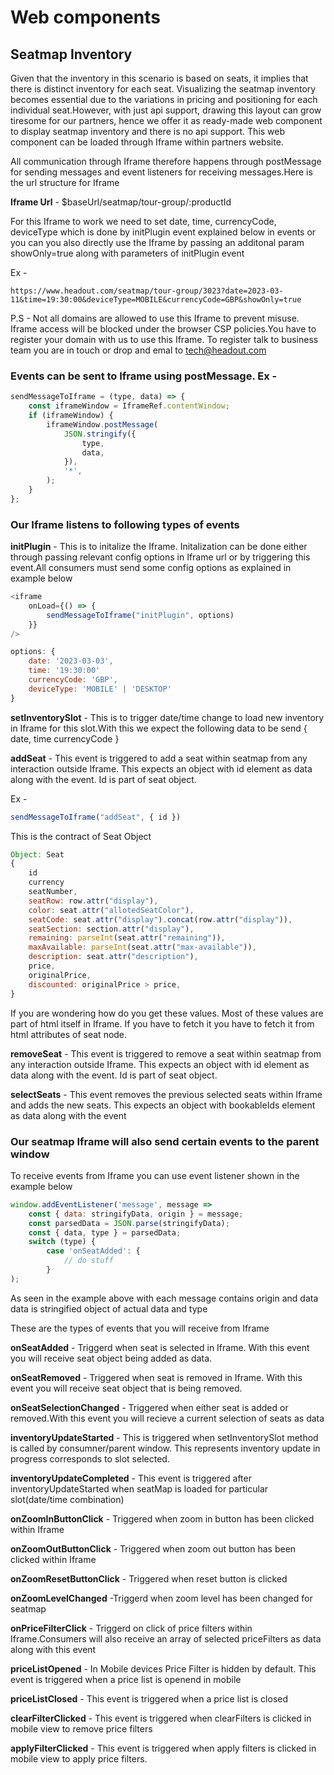 # Web components

## Seatmap Inventory
Given that the inventory in this scenario is based on seats, it implies that there is distinct inventory for each seat. Visualizing the seatmap inventory becomes essential due to the variations in pricing and positioning for each individual seat.However, with just api support, drawing this layout can grow tiresome for our partners, hence we offer it as ready-made web component to display seatmap inventory and there is no api support. This web component can be loaded through Iframe within partners website.

All communication through Iframe therefore happens through postMessage for sending messages and event listeners for receiving messages.Here is the url structure for Iframe

**Iframe Url** - $baseUrl/seatmap/tour-group/:productId

For this Iframe to work we need to set date, time, currencyCode, deviceType which is done by initPlugin event explained below in events or you can you also directly use the Iframe by passing an additonal param showOnly=true along with parameters of initPlugin event

Ex - 
```
https://www.headout.com/seatmap/tour-group/3023?date=2023-03-11&time=19:30:00&deviceType=MOBILE&currencyCode=GBP&showOnly=true
```

P.S - Not all domains are allowed to use this Iframe to prevent misuse. Iframe access will be blocked under the browser CSP policies.You have to register your domain with us to use this Iframe. To register talk to business team you are in touch or drop and emal to tech@headout.com

### Events can be sent to Iframe using postMessage. Ex -

```javascript
sendMessageToIframe = (type, data) => {
	const iframeWindow = IframeRef.contentWindow;
	if (iframeWindow) {
		iframeWindow.postMessage(
			JSON.stringify({
				type,
				data,
			}),
			'*',
		);
	}
};
```
### Our Iframe listens to following types of events

**initPlugin** - This is to initalize the Iframe. Initalization can be done either through passing relevant config options in Iframe url or by triggering this event.All consumers must send some config options as explained in example below


```javascript
<iframe						
    onLoad={() => {
        sendMessageToIframe("initPlugin", options)
    }}
/>

options: {
    date: '2023-03-03',
    time: '19:30:00'
    currencyCode: 'GBP',
	deviceType: 'MOBILE' | 'DESKTOP'
}
```

**setInventorySlot** - This is to trigger date/time change to load new inventory in Iframe for this slot.With this we expect the following data to be send
 {
    date,
    time
    currencyCode
}



**addSeat** - This event is triggered to add a seat within seatmap from any interaction outside Iframe. This expects an object with id element as data along with the event. Id is part of seat object.

Ex - 
```javascript
sendMessageToIframe("addSeat", { id })
```

This is the contract of Seat Object
```javascript
Object: Seat
{
	id
	currency
	seatNumber,
	seatRow: row.attr("display"),
	color: seat.attr("allotedSeatColor"),
	seatCode: seat.attr("display").concat(row.attr("display")),
	seatSection: section.attr("display"),
	remaining: parseInt(seat.attr("remaining")),
	maxAvailable: parseInt(seat.attr("max-available")),
	description: seat.attr("description"),
	price,
	originalPrice,
	discounted: originalPrice > price,
}
```

If you are wondering how do you get these values. Most of these values are part of html itself in Iframe. If you have to fetch it you have to fetch it from html attributes of seat node.

**removeSeat** - This event is triggered to remove a seat within seatmap from any interaction outside Iframe. This expects an object with id element as data along with the event. Id is part of seat object.

**selectSeats** - This event removes the previous selected seats within Iframe and adds the new seats. This expects an object with bookableIds element as data along with the event


### Our seatmap Iframe will also send certain events to the parent window

To receive events from Iframe you can use event listener shown in the example below

```javascript
window.addEventListener('message', message =>
	const { data: stringifyData, origin } = message;
	const parsedData = JSON.parse(stringifyData);
	const { data, type } = parsedData;
	switch (type) {
		case 'onSeatAdded': {
			// do stuff
		}
);
```

As seen in the example above with each message contains origin and data
data is stringified object of actual data and type

These are the types of events that you will receive from Iframe

**onSeatAdded** - Triggerd when seat is selected in Iframe. With this event you will receive seat object being added as data. 


**onSeatRemoved** - Triggered when seat is removed in Iframe. With this event you will receive seat object that is being removed.

**onSeatSelectionChanged** - Triggered when either seat is added or removed.With this event you will recieve a current selection of seats as data

**inventoryUpdateStarted** - This is triggered when setInventorySlot method is called by consumner/parent window. This represents inventory update in progress corresponds to slot selected.

**inventoryUpdateCompleted** - This event is triggered after inventoryUpdateStarted when seatMap is loaded for particular slot(date/time combination)

**onZoomInButtonClick** - Triggered when zoom in button has been clicked within Iframe

**onZoomOutButtonClick** - Triggered when zoom out button has been clicked within Iframe

**onZoomResetButtonClick** - Triggered when reset button is clicked 

**onZoomLevelChanged** -Triggerd when zoom level has been changed for seatmap

**onPriceFilterClick** - Triggerd on click of price filters within Iframe.Consumers will also receive an array of selected priceFilters as data along with this event

**priceListOpened** - In Mobile devices Price Filter is hidden by default. This event is triggered when a price list is openend in mobile

**priceListClosed** - This event is triggered when a price list is closed

**clearFilterClicked** - This event is triggered when clearFilters is clicked in mobile view to remove price filters

**applyFilterClicked** - This event is triggered when apply filters is clicked in mobile view to apply price filters. 

	
